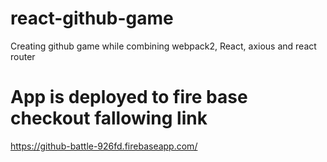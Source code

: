# react-github-game
Creating github game while combining webpack2, React, axious
and react router 

# App is deployed to fire base checkout fallowing link
https://github-battle-926fd.firebaseapp.com/

